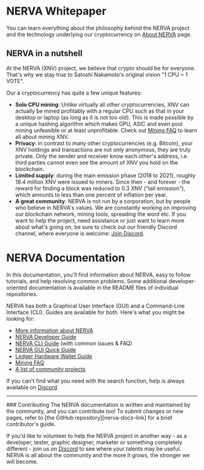 # NERVA Whitepaper
You can learn everything about the philosophy behind the NERVA project and the technology underlying our cryptocurrency on [About NERVA](about/) page.

## NERVA in a nutshell
At the NERVA (XNV) project, we believe that crypto should be for everyone. That's why we stay true to Satoshi Nakamoto's original vision "1 CPU = 1 VOTE".

Our a cryptocurrency has quite a few unique features:

* **Solo CPU mining**: Unlike virtually all other cryptocurrencies, XNV can actually be mined profitably with a regular CPU such as that in your desktop or laptop (as long as it is not too old). This is made possible by a unique hashing algorithm which makes GPU, ASIC and even pool mining unfeasible or at least unprofitable. Check out [Mining FAQ](guides/mining/) to learn all about mining XNV.
* **Privacy**: in contrast to many other cryptocurrencies (e.g. Bitcoin), your XNV holdings and transactions are not only anonymous, they are truly private. Only the sender and receiver know each other's address, i.e. third parties cannot even see the amount of XNV you hold on the blockchain.
* **Limited supply**: during the main emission phase (2018 to 2021), roughly 18.4 million XNV were issued to miners. Since then - and forever - the reward for finding a block was reduced to 0.3 XNV ("tail emission"), which amounts to less than one percent of inflation per year.
* **A great community**: NERVA is not run by a corporation, but by people who believe in NERVA's values. We are constantly working on improving our blockchain network, mining tools, spreading the word etc. If you want to help the project, need assistance or just want to learn more about what's going on, be sure to check out our friendly Discord channel, where everyone is welcome: [Join Discord][nerva-discord-link].

# NERVA Documentation
In this documentation, you'll find information about NERVA, easy to follow tutorials, and help resolving common problems. Some additional developer-oriented documentation is available in the README files of individual repositories.

NERVA has both a Graphical User Interface (GUI) and a Command-Line Interface (CLI). Guides are available for both. Here's what you might be looking for:

* [More information about NERVA](about/)
* [NERVA Developer Guide](guides/develop/)
* [NERVA CLI Guide](guides/cli/) (with common issues & FAQ)
* [NERVA GUI Quick Guide](guides/gui/)
* [Ledger Hardware Wallet Guide](guides/ledger/)
* [Mining FAQ](guides/mining/)
* [A list of community projects](projects/)

If you can't find what you need with the search function, help is always available on [Discord][nerva-discord-link].

<hr>
### Contributing
The NERVA documentation is written and maintained by the community, and you can contribute too! To submit changes or new pages, refer to [the GitHub repository][nerva-docs-link] for a brief contributor's guide.

If you'd like to volunteer to help the NERVA project in another way - as a developer, tester, graphic designer, marketer or something completely different - join us on [Discord][nerva-discord-link] to see where your talents may be useful. NERVA is all about the community and the more it grows, the stronger we will become.




<!--Reference links -->
[nerva-discord-link]: https://discord.gg/ufysfvcFwe
[nerva-docs-link]: https://github.com/nerva-project/nerva-docs